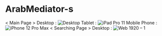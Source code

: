 # ArabMediator-s
< Main Page >
Desktop :
![Desktop](https://user-images.githubusercontent.com/100623881/163388785-5170d64a-7d65-4342-b321-f58b5f8d7769.png)
Tablet :
![iPad Pro 11](https://user-images.githubusercontent.com/100623881/163388800-b39627c0-9ea7-42eb-9859-1c6134cf1b1c.png)
Mobile Phone :
![iPhone 12 Pro Max](https://user-images.githubusercontent.com/100623881/163388805-2e2c060b-e133-4400-9f89-806eb076c391.png)
< Searching Page >
Desktop :
![Web 1920 – 1](https://user-images.githubusercontent.com/100623881/163388843-d4139451-2076-4019-9145-1fdb89a7cec5.png)
